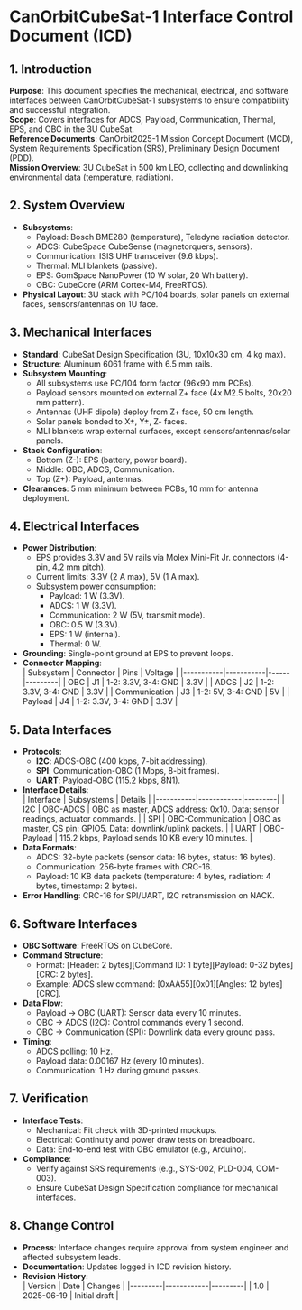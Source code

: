 # CanOrbitCubeSat-1 Interface Control Document (ICD)

## 1. Introduction
**Purpose**: This document specifies the mechanical, electrical, and software interfaces between CanOrbitCubeSat-1 subsystems to ensure compatibility and successful integration.  
**Scope**: Covers interfaces for ADCS, Payload, Communication, Thermal, EPS, and OBC in the 3U CubeSat.  
**Reference Documents**: CanOrbit2025-1 Mission Concept Document (MCD), System Requirements Specification (SRS), Preliminary Design Document (PDD).  
**Mission Overview**: 3U CubeSat in 500 km LEO, collecting and downlinking environmental data (temperature, radiation).

## 2. System Overview
- **Subsystems**:  
  - Payload: Bosch BME280 (temperature), Teledyne radiation detector.  
  - ADCS: CubeSpace CubeSense (magnetorquers, sensors).  
  - Communication: ISIS UHF transceiver (9.6 kbps).  
  - Thermal: MLI blankets (passive).  
  - EPS: GomSpace NanoPower (10 W solar, 20 Wh battery).  
  - OBC: CubeCore (ARM Cortex-M4, FreeRTOS).  
- **Physical Layout**: 3U stack with PC/104 boards, solar panels on external faces, sensors/antennas on 1U face.

## 3. Mechanical Interfaces
- **Standard**: CubeSat Design Specification (3U, 10x10x30 cm, 4 kg max).  
- **Structure**: Aluminum 6061 frame with 6.5 mm rails.  
- **Subsystem Mounting**:  
  - All subsystems use PC/104 form factor (96x90 mm PCBs).  
  - Payload sensors mounted on external Z+ face (4x M2.5 bolts, 20x20 mm pattern).  
  - Antennas (UHF dipole) deploy from Z+ face, 50 cm length.  
  - Solar panels bonded to X±, Y±, Z- faces.  
  - MLI blankets wrap external surfaces, except sensors/antennas/solar panels.  
- **Stack Configuration**:  
  - Bottom (Z-): EPS (battery, power board).  
  - Middle: OBC, ADCS, Communication.  
  - Top (Z+): Payload, antennas.  
- **Clearances**: 5 mm minimum between PCBs, 10 mm for antenna deployment.

## 4. Electrical Interfaces
- **Power Distribution**:  
  - EPS provides 3.3V and 5V rails via Molex Mini-Fit Jr. connectors (4-pin, 4.2 mm pitch).  
  - Current limits: 3.3V (2 A max), 5V (1 A max).  
  - Subsystem power consumption:  
    - Payload: 1 W (3.3V).  
    - ADCS: 1 W (3.3V).  
    - Communication: 2 W (5V, transmit mode).  
    - OBC: 0.5 W (3.3V).  
    - EPS: 1 W (internal).  
    - Thermal: 0 W.  
- **Grounding**: Single-point ground at EPS to prevent loops.  
- **Connector Mapping**:  
  | Subsystem | Connector | Pins | Voltage |
  |-----------|-----------|------|---------|
  | OBC       | J1        | 1-2: 3.3V, 3-4: GND | 3.3V |
  | ADCS      | J2        | 1-2: 3.3V, 3-4: GND | 3.3V |
  | Communication | J3    | 1-2: 5V, 3-4: GND   | 5V   |
  | Payload   | J4        | 1-2: 3.3V, 3-4: GND | 3.3V |

## 5. Data Interfaces
- **Protocols**:  
  - **I2C**: ADCS-OBC (400 kbps, 7-bit addressing).  
  - **SPI**: Communication-OBC (1 Mbps, 8-bit frames).  
  - **UART**: Payload-OBC (115.2 kbps, 8N1).  
- **Interface Details**:  
  | Interface | Subsystems | Details |
  |-----------|------------|---------|
  | I2C       | OBC-ADCS   | OBC as master, ADCS address: 0x10. Data: sensor readings, actuator commands. |
  | SPI       | OBC-Communication | OBC as master, CS pin: GPIO5. Data: downlink/uplink packets. |
  | UART      | OBC-Payload | 115.2 kbps, Payload sends 10 KB every 10 minutes. |
- **Data Formats**:  
  - ADCS: 32-byte packets (sensor data: 16 bytes, status: 16 bytes).  
  - Communication: 256-byte frames with CRC-16.  
  - Payload: 10 KB data packets (temperature: 4 bytes, radiation: 4 bytes, timestamp: 2 bytes).  
- **Error Handling**: CRC-16 for SPI/UART, I2C retransmission on NACK.

## 6. Software Interfaces
- **OBC Software**: FreeRTOS on CubeCore.  
- **Command Structure**:  
  - Format: [Header: 2 bytes][Command ID: 1 byte][Payload: 0-32 bytes][CRC: 2 bytes].  
  - Example: ADCS slew command: [0xAA55][0x01][Angles: 12 bytes][CRC].  
- **Data Flow**:  
  - Payload → OBC (UART): Sensor data every 10 minutes.  
  - OBC → ADCS (I2C): Control commands every 1 second.  
  - OBC → Communication (SPI): Downlink data every ground pass.  
- **Timing**:  
  - ADCS polling: 10 Hz.  
  - Payload data: 0.00167 Hz (every 10 minutes).  
  - Communication: 1 Hz during ground passes.

## 7. Verification
- **Interface Tests**:  
  - Mechanical: Fit check with 3D-printed mockups.  
  - Electrical: Continuity and power draw tests on breadboard.  
  - Data: End-to-end test with OBC emulator (e.g., Arduino).  
- **Compliance**:  
  - Verify against SRS requirements (e.g., SYS-002, PLD-004, COM-003).  
  - Ensure CubeSat Design Specification compliance for mechanical interfaces.

## 8. Change Control
- **Process**: Interface changes require approval from system engineer and affected subsystem leads.  
- **Documentation**: Updates logged in ICD revision history.  
- **Revision History**:  
  | Version | Date       | Changes |
  |---------|------------|---------|
  | 1.0     | 2025-06-19 | Initial draft |